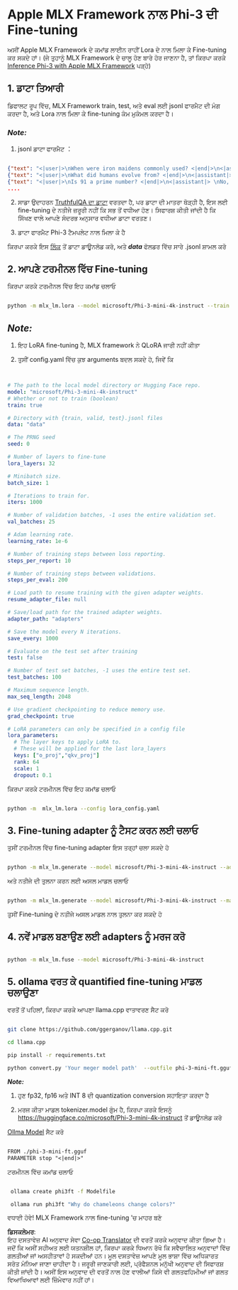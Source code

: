 <!--
CO_OP_TRANSLATOR_METADATA:
{
  "original_hash": "2b94610e2f6fe648e01fa23626f0dd03",
  "translation_date": "2025-05-09T21:42:12+00:00",
  "source_file": "md/03.FineTuning/FineTuning_MLX.md",
  "language_code": "pa"
}
-->
# **Apple MLX Framework ਨਾਲ Phi-3 ਦੀ Fine-tuning**

ਅਸੀਂ Apple MLX Framework ਦੇ ਕਮਾਂਡ ਲਾਈਨ ਰਾਹੀਂ Lora ਦੇ ਨਾਲ ਮਿਲਾ ਕੇ Fine-tuning ਕਰ ਸਕਦੇ ਹਾਂ। (ਜੇ ਤੁਹਾਨੂੰ MLX Framework ਦੇ ਚਾਲੂ ਹੋਣ ਬਾਰੇ ਹੋਰ ਜਾਣਨਾ ਹੈ, ਤਾਂ ਕਿਰਪਾ ਕਰਕੇ [Inference Phi-3 with Apple MLX Framework](../03.FineTuning/03.Inference/MLX_Inference.md) ਪੜ੍ਹੋ)


## **1. ਡਾਟਾ ਤਿਆਰੀ**

ਡਿਫਾਲਟ ਰੂਪ ਵਿੱਚ, MLX Framework train, test, ਅਤੇ eval ਲਈ jsonl ਫਾਰਮੈਟ ਦੀ ਮੰਗ ਕਰਦਾ ਹੈ, ਅਤੇ Lora ਨਾਲ ਮਿਲਾ ਕੇ fine-tuning ਕੰਮ ਮੁਕੰਮਲ ਕਰਦਾ ਹੈ।


### ***Note:***

1. jsonl ਡਾਟਾ ਫਾਰਮੈਟ ：


```json

{"text": "<|user|>\nWhen were iron maidens commonly used? <|end|>\n<|assistant|> \nIron maidens were never commonly used <|end|>"}
{"text": "<|user|>\nWhat did humans evolve from? <|end|>\n<|assistant|> \nHumans and apes evolved from a common ancestor <|end|>"}
{"text": "<|user|>\nIs 91 a prime number? <|end|>\n<|assistant|> \nNo, 91 is not a prime number <|end|>"}
....

```

2. ਸਾਡਾ ਉਦਾਹਰਨ [TruthfulQA ਦਾ ਡਾਟਾ](https://github.com/sylinrl/TruthfulQA/blob/main/TruthfulQA.csv) ਵਰਤਦਾ ਹੈ, ਪਰ ਡਾਟਾ ਦੀ ਮਾਤਰਾ ਥੋੜ੍ਹੀ ਹੈ, ਇਸ ਲਈ fine-tuning ਦੇ ਨਤੀਜੇ ਜ਼ਰੂਰੀ ਨਹੀਂ ਕਿ ਸਭ ਤੋਂ ਵਧੀਆ ਹੋਣ। ਸਿਫਾਰਸ਼ ਕੀਤੀ ਜਾਂਦੀ ਹੈ ਕਿ ਸਿੱਖਣ ਵਾਲੇ ਆਪਣੇ ਸੰਦਰਭ ਅਨੁਸਾਰ ਵਧੀਆ ਡਾਟਾ ਵਰਤਣ।

3. ਡਾਟਾ ਫਾਰਮੈਟ Phi-3 ਟੈਮਪਲੇਟ ਨਾਲ ਮਿਲਾ ਕੇ ਹੈ

ਕਿਰਪਾ ਕਰਕੇ ਇਸ [ਲਿੰਕ](../../../../code/04.Finetuning/mlx) ਤੋਂ ਡਾਟਾ ਡਾਊਨਲੋਡ ਕਰੋ, ਅਤੇ ***data*** ਫੋਲਡਰ ਵਿੱਚ ਸਾਰੇ .jsonl ਸ਼ਾਮਲ ਕਰੋ


## **2. ਆਪਣੇ ਟਰਮੀਨਲ ਵਿੱਚ Fine-tuning**

ਕਿਰਪਾ ਕਰਕੇ ਟਰਮੀਨਲ ਵਿੱਚ ਇਹ ਕਮਾਂਡ ਚਲਾਓ


```bash

python -m mlx_lm.lora --model microsoft/Phi-3-mini-4k-instruct --train --data ./data --iters 1000 

```


## ***Note:***

1. ਇਹ LoRA fine-tuning ਹੈ, MLX framework ਨੇ QLoRA ਜਾਰੀ ਨਹੀਂ ਕੀਤਾ

2. ਤੁਸੀਂ config.yaml ਵਿੱਚ ਕੁਝ arguments ਬਦਲ ਸਕਦੇ ਹੋ, ਜਿਵੇਂ ਕਿ


```yaml


# The path to the local model directory or Hugging Face repo.
model: "microsoft/Phi-3-mini-4k-instruct"
# Whether or not to train (boolean)
train: true

# Directory with {train, valid, test}.jsonl files
data: "data"

# The PRNG seed
seed: 0

# Number of layers to fine-tune
lora_layers: 32

# Minibatch size.
batch_size: 1

# Iterations to train for.
iters: 1000

# Number of validation batches, -1 uses the entire validation set.
val_batches: 25

# Adam learning rate.
learning_rate: 1e-6

# Number of training steps between loss reporting.
steps_per_report: 10

# Number of training steps between validations.
steps_per_eval: 200

# Load path to resume training with the given adapter weights.
resume_adapter_file: null

# Save/load path for the trained adapter weights.
adapter_path: "adapters"

# Save the model every N iterations.
save_every: 1000

# Evaluate on the test set after training
test: false

# Number of test set batches, -1 uses the entire test set.
test_batches: 100

# Maximum sequence length.
max_seq_length: 2048

# Use gradient checkpointing to reduce memory use.
grad_checkpoint: true

# LoRA parameters can only be specified in a config file
lora_parameters:
  # The layer keys to apply LoRA to.
  # These will be applied for the last lora_layers
  keys: ["o_proj","qkv_proj"]
  rank: 64
  scale: 1
  dropout: 0.1


```

ਕਿਰਪਾ ਕਰਕੇ ਟਰਮੀਨਲ ਵਿੱਚ ਇਹ ਕਮਾਂਡ ਚਲਾਓ


```bash

python -m  mlx_lm.lora --config lora_config.yaml

```


## **3. Fine-tuning adapter ਨੂੰ ਟੈਸਟ ਕਰਨ ਲਈ ਚਲਾਓ**

ਤੁਸੀਂ ਟਰਮੀਨਲ ਵਿੱਚ fine-tuning adapter ਇਸ ਤਰ੍ਹਾਂ ਚਲਾ ਸਕਦੇ ਹੋ


```bash

python -m mlx_lm.generate --model microsoft/Phi-3-mini-4k-instruct --adapter-path ./adapters --max-token 2048 --prompt "Why do chameleons change colors? " --eos-token "<|end|>"    

```

ਅਤੇ ਨਤੀਜੇ ਦੀ ਤੁਲਨਾ ਕਰਨ ਲਈ ਅਸਲ ਮਾਡਲ ਚਲਾਓ


```bash

python -m mlx_lm.generate --model microsoft/Phi-3-mini-4k-instruct --max-token 2048 --prompt "Why do chameleons change colors? " --eos-token "<|end|>"    

```

ਤੁਸੀਂ Fine-tuning ਦੇ ਨਤੀਜੇ ਅਸਲ ਮਾਡਲ ਨਾਲ ਤੁਲਨਾ ਕਰ ਸਕਦੇ ਹੋ


## **4. ਨਵੇਂ ਮਾਡਲ ਬਣਾਉਣ ਲਈ adapters ਨੂੰ ਮਰਜ ਕਰੋ**


```bash

python -m mlx_lm.fuse --model microsoft/Phi-3-mini-4k-instruct

```

## **5. ollama ਵਰਤ ਕੇ quantified fine-tuning ਮਾਡਲ ਚਲਾਉਣਾ**

ਵਰਤੋਂ ਤੋਂ ਪਹਿਲਾਂ, ਕਿਰਪਾ ਕਰਕੇ ਆਪਣਾ llama.cpp ਵਾਤਾਵਰਣ ਸੈਟ ਕਰੋ


```bash

git clone https://github.com/ggerganov/llama.cpp.git

cd llama.cpp

pip install -r requirements.txt

python convert.py 'Your meger model path'  --outfile phi-3-mini-ft.gguf --outtype f16 

```

***Note:*** 

1. ਹੁਣ fp32, fp16 ਅਤੇ INT 8 ਦੀ quantization conversion ਸਹਾਇਤਾ ਕਰਦਾ ਹੈ

2. ਮਰਜ ਕੀਤਾ ਮਾਡਲ tokenizer.model ਗੁੰਮ ਹੈ, ਕਿਰਪਾ ਕਰਕੇ ਇਸਨੂੰ https://huggingface.co/microsoft/Phi-3-mini-4k-instruct ਤੋਂ ਡਾਊਨਲੋਡ ਕਰੋ

[Ollma Model](https://ollama.com/) ਸੈਟ ਕਰੋ


```txt

FROM ./phi-3-mini-ft.gguf
PARAMETER stop "<|end|>"

```

ਟਰਮੀਨਲ ਵਿੱਚ ਕਮਾਂਡ ਚਲਾਓ


```bash

 ollama create phi3ft -f Modelfile 

 ollama run phi3ft "Why do chameleons change colors?" 

```

ਵਧਾਈ ਹੋਵੇ! MLX Framework ਨਾਲ fine-tuning 'ਚ ਮਾਹਰ ਬਣੋ

**ਡਿਸਕਲੇਮਰ**:  
ਇਹ ਦਸਤਾਵੇਜ਼ AI ਅਨੁਵਾਦ ਸੇਵਾ [Co-op Translator](https://github.com/Azure/co-op-translator) ਦੀ ਵਰਤੋਂ ਕਰਕੇ ਅਨੁਵਾਦ ਕੀਤਾ ਗਿਆ ਹੈ। ਜਦੋਂ ਕਿ ਅਸੀਂ ਸਹੀਅਤ ਲਈ ਯਤਨਸ਼ੀਲ ਹਾਂ, ਕਿਰਪਾ ਕਰਕੇ ਧਿਆਨ ਰੱਖੋ ਕਿ ਸਵੈਚਾਲਿਤ ਅਨੁਵਾਦਾਂ ਵਿੱਚ ਗਲਤੀਆਂ ਜਾਂ ਅਸਹੀਤਾਵਾਂ ਹੋ ਸਕਦੀਆਂ ਹਨ। ਮੂਲ ਦਸਤਾਵੇਜ਼ ਆਪਣੇ ਮੂਲ ਭਾਸ਼ਾ ਵਿੱਚ ਅਧਿਕਾਰਤ ਸਰੋਤ ਮੰਨਿਆ ਜਾਣਾ ਚਾਹੀਦਾ ਹੈ। ਜਰੂਰੀ ਜਾਣਕਾਰੀ ਲਈ, ਪ੍ਰੋਫੈਸ਼ਨਲ ਮਨੁੱਖੀ ਅਨੁਵਾਦ ਦੀ ਸਿਫਾਰਸ਼ ਕੀਤੀ ਜਾਂਦੀ ਹੈ। ਅਸੀਂ ਇਸ ਅਨੁਵਾਦ ਦੀ ਵਰਤੋਂ ਨਾਲ ਹੋਣ ਵਾਲੀਆਂ ਕਿਸੇ ਵੀ ਗਲਤਫਹਿਮੀਆਂ ਜਾਂ ਗਲਤ ਵਿਆਖਿਆਵਾਂ ਲਈ ਜ਼ਿੰਮੇਵਾਰ ਨਹੀਂ ਹਾਂ।
